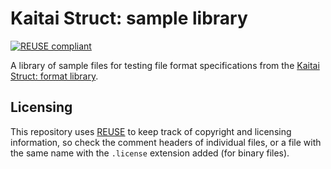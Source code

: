 <!--
SPDX-FileCopyrightText: 2021 Petr Pucil <petr.pucil@seznam.cz>

SPDX-License-Identifier: CC0-1.0
-->

# Kaitai Struct: sample library

[![REUSE compliant](https://github.com/kaitai-io/kaitai_struct_samples/actions/workflows/reuse-lint.yml/badge.svg)](
  https://github.com/kaitai-io/kaitai_struct_samples/actions/workflows/reuse-lint.yml
)

A library of sample files for testing file format specifications from the [Kaitai Struct: format library](https://github.com/kaitai-io/kaitai_struct_formats).

## Licensing

This repository uses [REUSE](https://reuse.software/) to keep track of copyright and licensing information, so check the comment headers of individual files, or a file with the same name with the `.license` extension added (for binary files).
